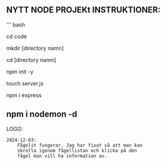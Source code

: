 
NYTT NODE PROJEKt INSTRUKTIONER:
---
''' bash

cd code

mkdir [directory namn]

cd [directory namn]

npm init -y

touch server.js

npm i express

npm i nodemon -d
---


LOGG:

    2024-12-03:
        Fågelit fungerar. Jag har fixat så att man kan
        skrolla igenom fågellistan och klicka på den
        fågel man vill ha information av. 